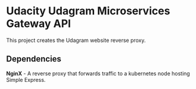 # Udacity Udagram Microservices Gateway API

This project creates the Udagram website reverse proxy.

## Dependencies

**NginX** - A reverse proxy that forwards traffic to a kubernetes node hosting Simple Express.

